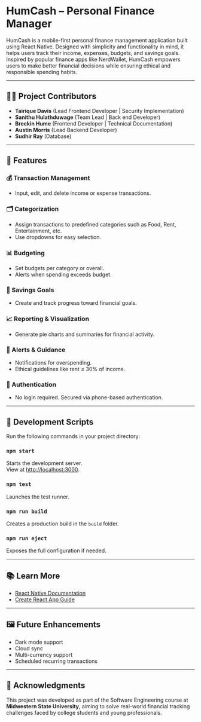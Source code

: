 # HumCash – Personal Finance Manager

HumCash is a mobile-first personal finance management application built using React Native. Designed with simplicity and functionality in mind, it helps users track their income, expenses, budgets, and savings goals. Inspired by popular finance apps like NerdWallet, HumCash empowers users to make better financial decisions while ensuring ethical and responsible spending habits.

---

## 👨‍💻 Project Contributors

- **Tairique Davis** (Lead Frontend Developer | Security Implementation)  
- **Sanithu Hulathduwage** (Team Lead | Back end Developer)
- **Breckin Hume** (Frontend Developer | Technical Documentation)
- **Austin Morris** (Lead Backend Developer)
- **Sudhir Ray** (Database)

---

## 🚀 Features

### 💰 Transaction Management
- Input, edit, and delete income or expense transactions.

### 🗂 Categorization
- Assign transactions to predefined categories such as Food, Rent, Entertainment, etc.
- Use dropdowns for easy selection.

### 📊 Budgeting
- Set budgets per category or overall.
- Alerts when spending exceeds budget.

### 🎯 Savings Goals
- Create and track progress toward financial goals.

### 📈 Reporting & Visualization
- Generate pie charts and summaries for financial activity.

### 🔔 Alerts & Guidance
- Notifications for overspending.
- Ethical guidelines like rent ≤ 30% of income.

### 🔐 Authentication
- No login required. Secured via phone-based authentication.

---

## 🧪 Development Scripts

Run the following commands in your project directory:

### `npm start`
Starts the development server.  
View at [http://localhost:3000](http://localhost:3000).

### `npm test`
Launches the test runner.

### `npm run build`
Creates a production build in the `build` folder.

### `npm run eject`
Exposes the full configuration if needed.

---

## 📚 Learn More

- [React Native Documentation](https://reactnative.dev/)
- [Create React App Guide](https://facebook.github.io/create-react-app/docs/getting-started)

---

## 🖼 Future Enhancements

- Dark mode support  
- Cloud sync  
- Multi-currency support  
- Scheduled recurring transactions  

---

## 🏫 Acknowledgments

This project was developed as part of the Software Engineering course at **Midwestern State University**, aiming to solve real-world financial tracking challenges faced by college students and young professionals.
